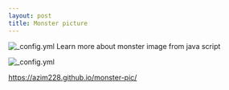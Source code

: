 ```yaml
---
layout: post
title: Monster picture
---
```

![_config.yml](http://www.fourlittlemonsters.com/pink_monster.png)
Learn more about monster image from java script

![_config.yml](http://www.slate.com/content/dam/slate/articles/arts/movies/2013/06/130620_MOV_MonstersUPixar.jpg.CROP.original-original.jpg)

https://azim228.github.io/monster-pic/


